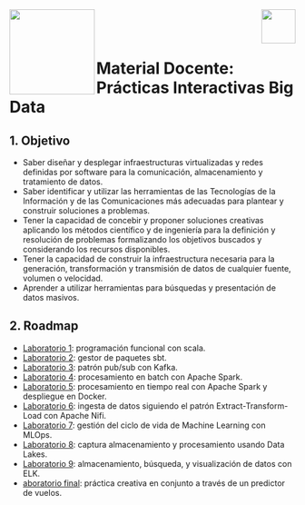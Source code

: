 <img  align="left" width="150" style="float: left;" src="https://www.upm.es/sfs/Rectorado/Gabinete%20del%20Rector/Logos/UPM/CEI/LOGOTIPO%20leyenda%20color%20JPG%20p.png">
<img  align="right" width="60" style="float: right;" src="https://www.dit.upm.es/images/dit08.gif">


<br/><br/>


# Material Docente: Prácticas Interactivas Big Data

## 1. Objetivo

- Saber diseñar y desplegar infraestructuras virtualizadas y redes definidas por software para la comunicación, almacenamiento y tratamiento de datos.
-  Saber identificar y utilizar las herramientas de las Tecnologías de la Información y de las Comunicaciones más adecuadas para plantear y construir soluciones a problemas.
-  Tener la capacidad de concebir y proponer soluciones creativas aplicando los métodos científico y de ingeniería para la definición y resolución de problemas formalizando los objetivos buscados y considerando los recursos disponibles.
-  Tener la capacidad de construir la infraestructura necesaria para la generación, transformación y transmisión de datos de cualquier fuente, volumen o velocidad.
-   Aprender a utilizar herramientas para búsquedas y presentación de datos masivos.

## 2. Roadmap

- [Laboratorio 1](https://github.com/Big-Data-ETSIT/ej_clase_scala_2023_sol): programación funcional con scala.
- [Laboratorio 2](https://github.com/Big-Data-ETSIT/P3-sbt-example): gestor de paquetes sbt.
- [Laboratorio 3](https://github.com/Big-Data-ETSIT/P4_KAFKA): patrón pub/sub con Kafka.
- [Laboratorio 4](https://github.com/Big-Data-ETSIT/P5_spark_batch): procesamiento en batch con Apache Spark.
- [Laboratorio 5](https://github.com/Big-Data-ETSIT/P6_spark_streaming_docker): procesamiento en tiempo real con Apache Spark y despliegue en Docker.
- [Laboratorio 6](https://github.com/Big-Data-ETSIT/P7_NIFI): ingesta de datos siguiendo el patrón Extract-Transform-Load con Apache Nifi.
- [Laboratorio 7](https://github.com/Big-Data-ETSIT/P8_MLflow): gestión del ciclo de vida de Machine Learning con MLOps.
- [Laboratorio 8](https://github.com/Big-Data-ETSIT/P8_DATA_LAKE): captura almacenamiento y procesamiento usando Data Lakes.
- [Laboratorio 9](https://github.com/Big-Data-ETSIT/P9_ELK): almacenamiento, búsqueda, y visualización de datos con ELK.
- [aboratorio final](https://github.com/Big-Data-ETSIT/practica_creativa): práctica creativa en conjunto a través de un predictor de vuelos.


